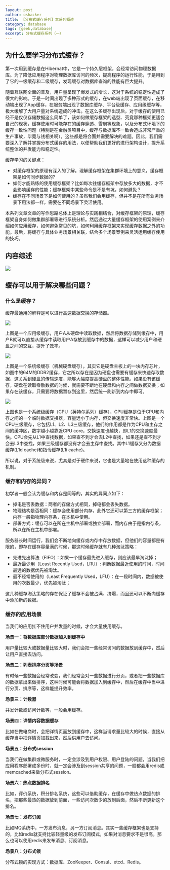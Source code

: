 ```yaml
---
layout: post 
author: oshacker
title: 【分布式缓存系列】本系列概述
category: database
tags: [geek,database]
excerpt: 分布式缓存系列（一）
---
```



## 为什么要学习分布式缓存？

第一次用到缓存是在Hibernat中，它是一个持久层框架，会经常访问物理数据库。为了降低应用程序对物理数据库访问的频次，提高程序的运行性能，于是用到了它的一级缓存和二级缓存，发现缓存对数据库查询的性能有巨大提升。

随着互联网全面的普及，用户量呈现了爆发式的增长，这对于系统的稳定性造成了很大的影响。于是一时间出现了多种形式的缓存，在web端出现了页面缓存，在移动端出现了App缓存，在服务端出现了数据库缓存、平台级缓存、应用级缓存等，极大缓解了大用户量对系统造成的冲击。在这么多缓存出现后，对于缓存的使用已经不是仅仅存储数据这么简单了，该如何做缓存框架的选型、究竟哪种框架更适合自己的现状，缓存使用时可能存在的缓存穿透、雪崩等现象，以及分布式环境下的缓存一致性问题（特别是在金融类项目中，缓存与数据库不一致会造成非常严重的生产事故，毕竟与钱相关啊），这些都是将会面并需要解决的难题。因此，我们需要深入了解并掌握分布式缓存的用法，以便帮助我们更好的进行架构设计，提升系统整体的并发能力和稳定性。

缓存学习的关键点：
+ 对缓存框架的原理有深入的了解。理解缓存框架在集群环境上的意义，缓存框架是如何同步数据的?
+ 如何才能熟练的使用缓存框架？比如每次往缓存框架中存放多大的数据，才不会影响缓存的性能；缓存框架中某些命令是不是有坑，如何避免？
+ 缓存在不同场景下是如何使用的？虽然我们会用缓存，但并不是在所有业务场景下用法都一样，需要在不同场景下灵活使用。

本系列文章文章的写作思路总体上是理论与实践相结合，对缓存框架的原理，缓存框架自身如何做集群部署等进行系统分析。然后通过大量缓存框架的使用案例来介绍如何应用缓存，如何避免常见的坑，如何利用缓存框架来实现缓存数据之外的功能。最后，将缓存与具体业务场景相关联，结合多个场景案例来灵活运用缓存使用的技巧。

## 内容综述

![](https://www.coderap.cn/assets/images/2020/06/cache1.png)

## 缓存可以用于解决哪些问题？

### 什么是缓存？

缓存最通用的解释是可以进行高速数据交换的存储器。

![](https://www.coderap.cn/assets/images/2020/06/cache2.png)

上图是一个应用级缓存，用户A从硬盘中读取数据，然后将数据存储到缓存中，用户B就可以直接从缓存中读取用户A存放到缓存中的数据，这样可以减少用户和硬盘之间的交互，提升了效率。

![](https://www.coderap.cn/assets/images/2020/06/cache3.png)

上图是一个系统级缓存（机械硬盘缓存），其实它是硬盘主板上的一块内存芯片，如图中的64M的DDR2缓存，它之所以存在是因为硬盘也需要有缓存来快速存取数据，这关系到硬盘的传输速度，能够大幅度提高硬盘的整体性能。如果没有该缓存，硬盘在读取零散数据的时候，就需要不断地在硬盘和内存之间做数据交换；如果存在该缓存，只需要将数据暂存到这里，然后统一刷新到内存中即可。

![](https://www.coderap.cn/assets/images/2020/06/cache4.png)

上图也是一个系统级缓存（CPU（英特尔系列）缓存），CPU缓存是位于CPU和内存之间的一个临时数据交换器，容量远小于内存，但交换速度非常快。上图是一个CPU三级缓存，它包括L1、L2、L3三级缓存，他们的作用都是作为CPU和主存之间的缓冲区，数字越小越靠近CPU core，交换速度也越快，即L1的交换速度最快。CPU会先从L1中查找数据，如果查不到才会去L2中查找，如果还是查不到才会去L3中查找，如果三级缓存都没有才会去主存中查找。其中L1缓存又分为数据缓存(L1d cache)和指令缓存(L1i cache)。

所以说，对于系统级来说，尤其是对于硬件来说，它也是大量地在使用这种缓存的机制。

### 缓存和内存的异同？

初学者一般会认为缓存和内存是同等的，其实的异同点如下：
+ 掉电是否丢数据：两者的存储方式相同，掉电都会丢失数据。
+ 物理结构是否相同：缓存会使用部分内存，此外它还可以第三方的缓存框架；内存一般指物理内存条，在本机中使用。
+ 部署方式：缓存可以在所在主机中部署或独立部署，而内存由于是指内存条，所以在所在主机中部署。

服务器长时间运行，我们会不断地向缓存或内存中存放数据，但他们的容量都是有限的，即存在缓存容量满的时候，那这时候缓存就有几种淘汰策略：
+ 先进先出算法（FIFO）：如果一个缓存最先进入缓存，则应该最早淘汰掉；
+ 最近最少用（Least Recently Used，LRU）: 判断数据最近使用的时间，时间最远的数据优先被淘汰。
+ 最不经常使用的（Least Frequently Used，LFU）：在一段时间内，数据被使用的次数最少，优先被淘汰；

这几种缓存淘汰策略的存在保证了缓存不会被占满、挤爆，而且还可以不断向缓存中添加新的数据。

### 缓存的应用场景

当我们的应用扛不住用户并发量的时候，才会大量使用缓存。

**场景一：将数据库部分数据加入到缓存中**

用户量比较大或数据量比较大时，我们会把一些经常访问的数据放到缓存中，然后让用户直接去访问。

**场景二：列表排序分页等场景**

有时候一些数据会经常改变，我们经常会对一些数据进行分页，或者把一些数据库的数据拿出来做排序，这种时候可能会将数据加入到缓存中，然后在缓存中当中进行分页、排序等，这样能提升效率。

**场景三：计数器**

并发计数或访问计数等，一般会用缓存。

**场景四：详情内容数据缓存**

比如在做电商时，会把详情页面放到缓存中，这样当请求量比较大的时候，直接从缓存当中把详情页加载出来，然后供用户去访问。

**场景五：分布式session**

当我们在做集群或微服务时，一定会涉及到用户权限、用户登陆的问题，当我们把应用程序部署成多份时，就一定会涉及到session共享的问题，一般都会用redis或memcached来做分布式session。

**场景六：热点数据排名**

比如，评价系统，积分排名系统，这些可以借助缓存，在缓存中做热点数据的排名，把那些最热的数据放到前面，一些访问次数少的放到后面，然后不断更新这个排名。

**场景七：发布订阅**

比如MQ系统中，一方发布消息，另一方订阅消息。其实一些缓存框架也是支持的，比如redis就支持比较轻量级的发布订阅模式，如果对消息要求不是很高，那么也可以使用redis来发布消息、订阅消息。

**场景八：分布式锁**

分布式锁的实现方式：数据库、ZooKeeper、Consul、etcd、Redis。

